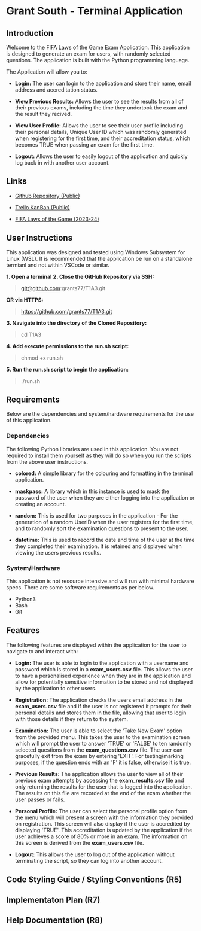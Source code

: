 # Grant South - Terminal Application

## Introduction 

Welcome to the FIFA Laws of the Game Exam Application. This application is designed to generate an exam for users, with randomly selected questions. The application is built with the Python programming language.

The Application will allow you to:

- **Login:** The user can login to the application and store their name, email address and accreditation status. 

- **View Previous Results:** Allows the user to see the results from all of their previous exams, including the time they undertook the exam and the result they recived.

- **View User Profile:** Allows the user to see their user profile including their personal details, Unique User ID which was randomly generated when registering for the first time, and their accreditation status, which becomes TRUE when passing an exam for the first time.

- **Logout:** Allows the user to easily logout of the application and quickly log back in with another user account.

## Links

- [Github Repository (Public)](https://github.com/grants77/T1A3)

- [Trello KanBan (Public)](https://trello.com/b/UhQ6BV0P/t1a3-fifa-lotg-exam)

- [FIFA Laws of the Game (2023-24)](https://www.theifab.com/laws-of-the-game-documents/?language=all&year=2023%2F24)

## User Instructions

This application was designed and tested using Windows Subsystem for Linux (WSL). It is recommended that the application be run on a standalone termianl and not within VSCode or similar.

**1. Open a terminal**
**2. Close the GitHub Repository via SSH:**
> git@github.com:grants77/T1A3.git

**OR via HTTPS:**

> https://github.com/grants77/T1A3.git

**3. Navigate into the directory of the Cloned Repository:**

> cd T1A3

**4. Add execute permissions to the run.sh script:**

> chmod +x run.sh

**5. Run the run.sh script to begin the application:**

> ./run.sh

## Requirements

Below are the dependencies and system/hardware requirements for the use of this application.

### Dependencies

The following Python libraries are used in this application. You are not required to install them yourself as they will do so when you run the scripts from the above user instructions.

- **colored:** A simple library for the colouring and formatting in the terminal application.

- **maskpass:** A library which in this instance is used to mask the password of the user when they are either logging into the application or creating an account.

- **random:** This is used for two purposes in the application - For the generation of a random UserID when the user registers for the first time, and to randomly sort the examination questions to present to the user.

- **datetime:** This is used to record the date and time of the user at the time they completed their examination. It is retained and displayed when viewing the users previous results.

### System/Hardware

This application is not resource intensive and will run with minimal hardware specs. There are some software requirements as per below.

- Python3
- Bash
- Git

## Features

The following features are displayed within the application for the user to navigate to and interact with:

- **Login:** The user is able to login to the application with a username and password which is stored in a **exam_users.csv** file. This allows the user to have a personalised experience when they are in the application and allow for potentially sensitive information to be stored and not displayed by the application to other users.

- **Registration:** The application checks the users email address in the **exam_users.csv** file and if the user is not registered it prompts for their personal details and stores them in the file, allowing that user to login with those details if they return to the system.

- **Examination:** The user is able to select the 'Take New Exam' option from the provided menu. This takes the user to the examination screen which will prompt the user to answer 'TRUE' or 'FALSE' to ten randomly selected questions from the **exam_questions.csv** file. The user can gracefully exit from the exam by entering 'EXIT'. For testing/marking purposes, if the question ends with an 'F' it is false, otherwise it is true.

- **Previous Results:** The application allows the user to view all of their previous exam attempts by accessing the **exam_results.csv** file and only returning the results for the user that is logged into the application. The results on this file are recorded at the end of the exam whether the user passes or fails.

- **Personal Profile:** The user can select the personal profile option from the menu which will present a screen with the information they provided on registration. This screen will also display if the user is accredited by displaying 'TRUE'. This accreditation is updated by the application if the user achieves a score of 80% or more in an exam. The information on this screen is derived from the **exam_users.csv** file.

- **Logout:** This allows the user to log out of the application without terminating the script, so they can log into another account.

## Code Styling Guide / Styling Conventions (R5)



## Implementaton Plan (R7)

## Help Documentation (R8)
